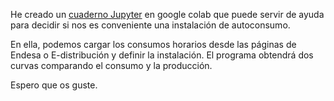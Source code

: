 ---
---

He creado un [cuaderno Jupyter](https://github.com/pvilas/fotovoltaica) en google colab que puede servir de ayuda para decidir si nos es conveniente una instalación de autoconsumo. 

En ella, podemos cargar los consumos horarios desde las páginas de Endesa o E-distribución y definir la instalación. El programa obtendrá
dos curvas comparando el consumo y la producción.

Espero que os guste.
